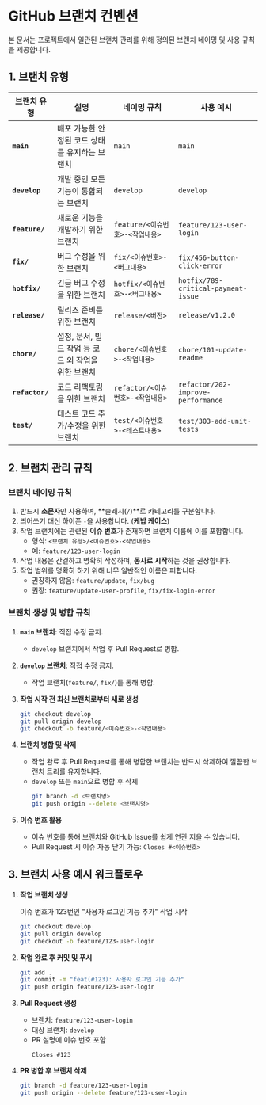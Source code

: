 # GitHub 브랜치 컨벤션

본 문서는 프로젝트에서 일관된 브랜치 관리를 위해 정의된 브랜치 네이밍 및 사용 규칙을 제공합니다.

## 1. 브랜치 유형

| **브랜치 유형** | **설명**                                            | **네이밍 규칙**                  | **사용 예시**                       |
| --------------- | --------------------------------------------------- | -------------------------------- | ----------------------------------- |
| **`main`**      | 배포 가능한 안정된 코드 상태를 유지하는 브랜치      | `main`                           | `main`                              |
| **`develop`**   | 개발 중인 모든 기능이 통합되는 브랜치               | `develop`                        | `develop`                           |
| **`feature/`**  | 새로운 기능을 개발하기 위한 브랜치                  | `feature/<이슈번호>-<작업내용>`  | `feature/123-user-login`            |
| **`fix/`**      | 버그 수정을 위한 브랜치                             | `fix/<이슈번호>-<버그내용>`      | `fix/456-button-click-error`        |
| **`hotfix/`**   | 긴급 버그 수정을 위한 브랜치                        | `hotfix/<이슈번호>-<버그내용>`   | `hotfix/789-critical-payment-issue` |
| **`release/`**  | 릴리즈 준비를 위한 브랜치                           | `release/<버전>`                 | `release/v1.2.0`                    |
| **`chore/`**    | 설정, 문서, 빌드 작업 등 코드 외 작업을 위한 브랜치 | `chore/<이슈번호>-<작업내용>`    | `chore/101-update-readme`           |
| **`refactor/`** | 코드 리팩토링을 위한 브랜치                         | `refactor/<이슈번호>-<작업내용>` | `refactor/202-improve-performance`  |
| **`test/`**     | 테스트 코드 추가/수정을 위한 브랜치                 | `test/<이슈번호>-<테스트내용>`   | `test/303-add-unit-tests`           |

## 2. 브랜치 관리 규칙

### 브랜치 네이밍 규칙

1. 반드시 **소문자**만 사용하며, **슬래시(`/`)**로 카테고리를 구분합니다.
2. 띄어쓰기 대신 하이픈 `-`을 사용합니다. (**케밥 케이스**)
3. 작업 브랜치에는 관련된 **이슈 번호**가 존재하면 브랜치 이름에 이를 포함합니다.
    - 형식: `<브랜치 유형>/<이슈번호>-<작업내용>`
    - 예: `feature/123-user-login`
4. 작업 내용은 간결하고 명확히 작성하며, **동사로 시작**하는 것을 권장합니다.
5. 작업 범위를 명확히 하기 위해 너무 일반적인 이름은 피합니다.
    - 권장하지 않음: `feature/update`, `fix/bug`
    - 권장: `feature/update-user-profile`, `fix/fix-login-error`

### 브랜치 생성 및 병합 규칙

1. **`main` 브랜치**: 직접 수정 금지.
    - `develop` 브랜치에서 작업 후 Pull Request로 병합.
2. **`develop` 브랜치**: 직접 수정 금지.
    - 작업 브랜치(`feature/`, `fix/`)를 통해 병합.
3. **작업 시작 전 최신 브랜치로부터 새로 생성**

    ```bash
    git checkout develop
    git pull origin develop
    git checkout -b feature/<이슈번호>-<작업내용>
    ```

4. **브랜치 병합 및 삭제**
    - 작업 완료 후 Pull Request를 통해 병합한 브랜치는 반드시 삭제하여 깔끔한 브랜치 트리를 유지합니다.
    - `develop` 또는 `main`으로 병합 후 삭제
        ```bash
        git branch -d <브랜치명>
        git push origin --delete <브랜치명>
        ```
5. **이슈 번호 활용**
    - 이슈 번호를 통해 브랜치와 GitHub Issue를 쉽게 연관 지을 수 있습니다.
    - Pull Request 시 이슈 자동 닫기 가능: `Closes #<이슈번호>`

## 3. 브랜치 사용 예시 워크플로우

1. **작업 브랜치 생성**

    이슈 번호가 123번인 "사용자 로그인 기능 추가" 작업 시작

    ```bash
    git checkout develop
    git pull origin develop
    git checkout -b feature/123-user-login
    ```

2. **작업 완료 후 커밋 및 푸시**

    ```bash
    git add .
    git commit -m "feat(#123): 사용자 로그인 기능 추가"
    git push origin feature/123-user-login
    ```

3. **Pull Request 생성**
    - 브랜치: `feature/123-user-login`
    - 대상 브랜치: `develop`
    - PR 설명에 이슈 번호 포함
        ```
        Closes #123
        ```
4. **PR 병합 후 브랜치 삭제**

    ```bash
    git branch -d feature/123-user-login
    git push origin --delete feature/123-user-login
    ```
